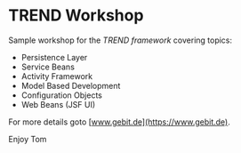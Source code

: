 # TREND Workshop

Sample workshop for the _TREND framework_ covering topics:

- Persistence Layer
- Service Beans
- Activity Framework
- Model Based Development
- Configuration Objects
- Web Beans (JSF UI)

For more details goto [www.gebit.de](https://www.gebit.de).

Enjoy Tom

